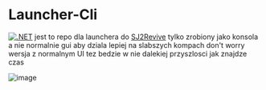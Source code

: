 # Launcher-Cli
[![.NET](https://github.com/SJ2Revive/Launcher-CLI/actions/workflows/dotnet.yml/badge.svg)](https://github.com/SJ2Revive/Launcher-CLI/actions/workflows/dotnet.yml)
jest to repo dla launchera do <a href="https://sj2r.zndev.xyz">SJ2Revive</a> tylko zrobiony jako konsola a nie normalnie gui aby dziala lepiej na slabszych kompach
don't worry wersja z normalnym UI tez bedzie w nie dalekiej przyszlosci jak znajdze czas

![image](https://github.com/SJ2Revive/Launcher-CLI/assets/65111609/26fd552f-6e4c-4a85-b633-1b47a422c306)
